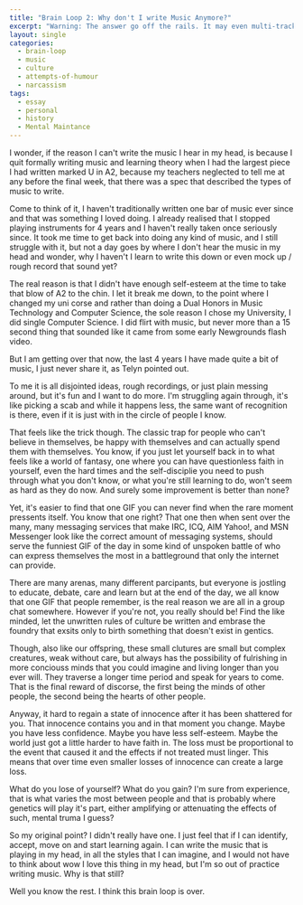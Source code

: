 ```yaml
---
title: "Brain Loop 2: Why don't I write Music Anymore?"
excerpt: "Warning: The answer go off the rails. It may even multi-track drifting off the rails."
layout: single
categories:
  - brain-loop
  - music
  - culture
  - attempts-of-humour
  - narcassism 
tags: 
  - essay
  - personal
  - history
  - Mental Maintance
---
```


I wonder, if the reason I can't write the music I hear in my head, is because I quit formally writing music and learning theory when I had the largest piece I had written marked U in A2, because my teachers neglected to tell me at any before the final week, that there was a spec that described the types of music to write. 

Come to think of it, I haven't traditionally written one bar of music ever since and that was something I loved doing. I already realised that I stopped playing instruments for 4 years and I haven't really taken once seriously since. It took me time to get back into doing any kind of music, and I still struggle with it, but not a day goes by where I don't hear the music in my head and wonder, why I haven't I learn to write this down or even mock up / rough record that sound yet? 

The real reason is that I didn't have enough self-esteem at the time to take that blow of A2 to the chin. I let it break me down, to the point where I changed my uni corse and rather than doing a Dual Honors in Music Technology and Computer Science, the sole reason I chose my University, I did single Computer Science. 
I did flirt with music, but never more than a 15 second thing that sounded like it came from some early Newgrounds flash video.

But I am getting over that now, the last 4 years I have made quite a bit of music, I just never share it, as Telyn pointed out. 

To me it is all disjointed ideas, rough recordings, or just plain messing around, but it's fun and I want to do more. I'm struggling again through, it's like picking a scab and while it happens less, the same want of recognition is there, even if it is just with in the circle of people I know. 

That feels like the trick though. The classic trap for people who can't believe in themselves, be happy with themselves and can actually spend them with themselves. You know, if you just let yourself back in to what feels like a world of fantasy, one where you can have questionless faith in yourself, even the hard times and the self-disciplie you need to push through what you don't know, or what you're still learning to do, won't seem as hard as they do now. And surely some improvement is better than none?

Yet, it's easier to find that one GIF you can never find when the rare moment pressents itself. You know that one right? That one then when sent over the many, many messaging services that make IRC, ICQ, AIM Yahoo!, and MSN Messenger look like the correct amount of messaging systems, should serve the funniest GIF of the day in some kind of unspoken battle of who can express themselves the most in a battleground that only the internet can provide.

There are many arenas, many different parcipants, but everyone is jostling to educate, debate, care and learn but at the end of the day, we all know that one GIF that people remember, is the real reason we are all in a group chat somewhere. However if you're not, you really should be! Find the like minded, let the unwritten rules of culture be written and embrase the foundry that exsits only to birth something that doesn't exist in gentics. 

Though, also like our offspring, these small clutures are small but complex creatures, weak without care, but always has the possibility of fulrishing in more conciouss minds that you could imagine and living longer than you ever will. They traverse a longer time period and speak for years to come. That is the final reward of discorse, the first being the minds of other people, the second being the hearts of other people.

Anyway, it hard to regain a state of innocence after it has been shattered for you. That innocence contains you and in that moment you change. Maybe you have less confidence. Maybe you have less self-esteem. Maybe the world just got a little harder to have faith in. The loss must be proportional to the event that caused it and the effects if not treated must linger. This means that over time even smaller losses of innocence can create a large loss. 

What do you lose of yourself? What do you gain? I'm sure from experience, that is what varies the most between people and that is probably where genetics will play it's part, either amplifying or attenuating the effects of such, mental truma I guess?

So my original point? I didn't really have one. I just feel that if I can identify, accept, move on and start learning again. I can write the music that is playing in my head, in all the styles that I can imagine, and I would not have to think about wow I love this thing in my head, but I'm so out of practice writing music. Why is that still?

Well you know the rest. I think this brain loop is over.

